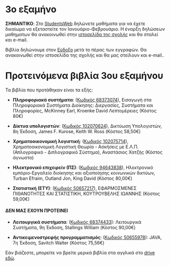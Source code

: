 # 3ο εξαμήνο

**ΣΗΜΑΝΤΙΚΟ**: Στο [StudentsWeb](https://services.uom.gr/unistudent/) δηλώνετε μαθήματα για να έχετε δικαίωμα να εξεταστείτε τον Ιανουάριο-Φεβρουάριο. Η έναρξη δηλώσεων μαθηματων θα ανακοινωθεί στην [ιστοσελίδα της σχολής](https://www.uom.gr/dai) και θα σταλεί και e-mail.

Βιβλία δηλώνουμε στον [Εύδοξο](https://eudoxus.gr/) μετά το πέρας των εγγραφών. Θα ανακοινωθεί στην ιστοσελίδα της σχολής και θα μας στείλουν και e-mail..

# Προτεινόμενα βιβλία 3ου εξαμήνου

Τα βιβλία που προτάθηκαν είναι τα εξής:

* **Πληροφοριακά συστήματα**: ([Κωδικός 68373074](https://service.eudoxus.gr/search/#a/id:68373074/0)), Εισαγωγή στα Πληροφοριακά Συστήματα Διοίκησης: Διεργασίες, Συστήματα και Πληροφορίες, McKinney Earl, Kroenke David Λεπτομέρειες (Κόστος 80€)  

* **Δίκτυα υπολογιστών**: ([Κωδικός 102070624](https://service.eudoxus.gr/search/#a/id:102070624/0)), Δικτύωση Υπολογιστών, 8η Έκδοση, James F. Kurose, Keith W. Ross (Κόστος 58,50€)    

* **Χρηματοοικονομική λογιστική**: ([Κωδικός 102075714](https://service.eudoxus.gr/search/#a/id:102075714/0)), Χρηματοοικονομική Λογιστική Θεωρία - Ασκήσεις με Ε.Λ.Π. (Απλογραφικό - Διπλογραφικό Σύστημα), Αναστάσιος Χατζής (Κόστος άγνωστο)

* **Ηλεκτρονικό επιχειρείν (ΠΣ)**: ([Κωδικός 94643838](https://service.eudoxus.gr/search/#a/id:94643838/0)), Ηλεκτρονικό εμπόριο-Εργαλείο διοίκησης και αξιοποίησης κοινωνικών δικτύων, Turban Efraim, Outland Jon, King David (Κόστος 80,00€) 

* **Στατιστική (ΕΤΥ)**: ([Κωδικός 50657217](https://service.eudoxus.gr/search/#a/id:50657217/0)), ΕΦΑΡΜΟΣΜΕΝΕΣ ΠΙΘΑΝΟΤΗΤΕΣ ΚΑΙ ΣΤΑΤΙΣΤΙΚΗ, ΚΟΥΤΡΟΥΒΕΛΗΣ ΙΩΑΝΝΗΣ (Κόστος 59,00€)

#### ΔΕΝ ΜΑΣ ΕΧΟΥΝ ΠΡΟΤΕΙΝΕΙ

* **Λειτουργικά συστήματα**: ([Κωδικός 68374433](https://service.eudoxus.gr/search/#a/id:68374433/0)): Λειτουργικά Συστήματα, 9η Έκδοση, Stallings William (Κόστος 90,00€)  

* **Αντικειμενοστρεφής προγραμματισμός**:  ([Κωδικός 50655978](https://service.eudoxus.gr/search/#a/id:50655978/0)): JAVA, 7η Έκδοση, Savitch Walter (Κόστος 75,56€)  


Εάν βιάζεστε, μπορείτε να βρείτε μερικά βιβλία στα αγγλικά στο [drive εδώ](http://tiny.cc/evdo3os).
